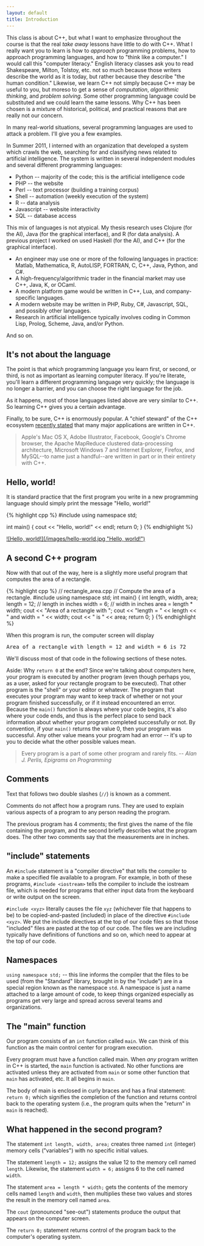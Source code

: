 ```yaml
---
layout: default
title: Introduction
---
```


This class is about C++, but what I want to emphasize throughout the course is
that the real *take away* lessons have little to do with C++. What I really
want you to learn is how to *approach* programming problems, how to approach
programming languages, and how to "think like a computer." I would call this
"computer literacy." English literacy classes ask you to read Shakespeare,
Milton, Tolstoy, etc. not so much because those writers describe the world as
it is today, but rather because they describe "the human condition." Likewise,
we learn C++ not simply because C++ may be useful to you, but moreso to get a
sense of *computation*, *algorithmic thinking*, and *problem solving*. Some
other programming language could be substituted and we could learn the same
lessons. Why C++ has been chosen is a mixture of historical, political, and
practical reasons that are really not our concern.

In many real-world situations, several programming languages are used to attack
a problem. I'll give you a few examples.

In Summer 2011, I interned with an organization that developed a
system which crawls the web, searching for and classifying news
related to artificial intelligence. The system is written in several
independent modules and several different programming languages:

* Python -- majority of the code; this is the artificial intelligence code
* PHP -- the website
* Perl -- text processor (building a training corpus)
* Shell -- automation (weekly execution of the system)
* R -- data analysis
* Javascript -- website interactivity
* SQL -- database access

This mix of languages is not atypical. My thesis research uses Clojure (for the
AI), Java (for the graphical interface), and R (for data analysis). A previous
project I worked on used Haskell (for the AI), and C++ (for the graphical
interface).

* An engineer may use one or more of the following languages in practice: Matlab,
Mathematica, R, AutoLISP, FORTRAN, C, C++, Java, Python, and C#.
* A high-frequency/algorithmic trader in the financial market may use C++, Java,
K, or OCaml.
* A modern platform game would be written in C++, Lua, and company-specific
languages.
* A modern website may be written in PHP, Ruby, C#, Javascript, SQL, and possibly
other languages.
* Research in artificial intelligence typically involves coding in Common Lisp,
Prolog, Scheme, Java, and/or Python.

And so on.

## It's not about the language

The point is that *which* programming language you learn first, or second, or
third, is not as important as learning computer literacy. If you're literate,
you'll learn a different programming language very quickly; the language is no
longer a barrier, and you can choose the right language for the job.

As it happens, most of those languages listed above are very similar to C++. So
learning C++ gives you a certain advantage.

Finally, to be sure, C++ is enormously popular. A "chief steward" of the C++
ecosystem [recently
stated](http://www.theregister.co.uk/2011/06/11/herb_sutter_next_c_plus_plus/)
that many major applications are written in C++.

> Apple's Mac OS X, Adobe Illustrator, Facebook, Google's Chrome browser, the
> Apache MapReduce clustered data-processing architecture, Microsoft Windows 7
> and Internet Explorer, Firefox, and MySQL--to name just a handful--are
> written in part or in their entirety with C++.

## Hello, world!

It is standard practice that the first program you write in a new programming
language should simply print the message "Hello, world!"

{% highlight cpp %}
#include <iostream>
using namespace std;

int main()
{
    cout << "Hello, world!" << endl;
    return 0;
}
{% endhighlight %}

<a href="http://www.kyon.pl/img/15506,next.html">
![Hello, world!](/images/hello-world.jpg "Hello, world!")
</a>

## A second C++ program

Now with that out of the way, here is a slightly more useful program that
computes the area of a rectangle.

{% highlight cpp %}
// rectangle_area.cpp
// Compute the area of a rectangle.
#include <iostream>
using namespace std;
int main() {
    int length, width, area;
    length = 12; // length in inches
    width = 6; // width in inches
    area = length * width;
    cout << "Area of a rectangle with ";
    cout << "length = " << length << " and width = " << width;
    cout << " is " << area;
    return 0;
}
{% endhighlight %}

When this program is run, the computer screen will display

<pre>
Area of a rectangle with length = 12 and width = 6 is 72
</pre>

We'll discuss most of that code in the following sections of these notes.

Aside: Why `return 0` at the end? Since we're talking about computers
here, your program is executed by another program (even though perhaps
you, as a user, asked for your rectangle program to be executed). That
other program is the "shell" or your editor or whatever. The program
that executes your program may want to keep track of whether or not
your program finished successfully, or if it instead encountered an
error. Because the `main()` function is always where your code begins,
it's also where your code ends, and thus is the perfect place to send
back information about whether your program completed successfully or
not. By convention, if your `main()` returns the value 0, then your
program was successful. Any other value means your program had an
error -- it's up to you to decide what the other possible values mean.

> Every program is a part of some other program and rarely fits. --
> *Alan J. Perlis, Epigrams on Programming*

## Comments

Text that follows two double slashes (`//`) is known as a comment.

Comments do not affect how a program runs. They are used to explain various
aspects of a program to any person reading the program.

The previous program has 4 comments; the first gives the name of the file
containing the program, and the second briefly describes what the program does.
The other two comments say that the measurements are in inches.

## "include" statements

An `#include` statement is a "compiler directive" that tells the compiler to
make a specified file available to a program. For example, in both of these
programs, `#include <iostream>` tells the compiler to include the iostream
file, which is needed for programs that either input data from the keyboard or
write output on the screen.

`#include <xyz>` literally causes the file `xyz` (whichever file that
happens to be) to be copied-and-pasted (included) in place of the directive
`#include <xyz>`. We put the include directives at the top of our code
files so that those "included" files are pasted at the top of our code. The
files we are including typically have definitions of functions and so on, which
need to appear at the top of our code.

## Namespaces

`using namespace std;` -- this line informs the compiler that the files to be
used (from the "Standard" library, brought in by the "include") are in a
special region known as the namespace `std`. A namespace is just a name
attached to a large amount of code, to keep things organized especially as
programs get very large and spread across several teams and organizations.

## The "main" function

Our program consists of an `int` function called `main`. We can think of this
function as the main control center for program execution.

Every program must have a function called main. When *any* program written in
C++ is started, the `main` function is activated. No other functions are
activated unless they are activated from `main` or some other function that
`main` has activated, etc. It all begins in `main`.

The body of main is enclosed in curly braces and has a final statement: `return
0;` which signifies the completion of the function and returns control back to
the operating system (i.e., the program quits when the "return" in `main` is
reached).

## What happened in the second program?

The statement `int length, width, area;` creates three named `int` (integer)
memory cells ("variables") with no specific initial values.

The statement `length = 12;` assigns the value 12 to the memory cell named
`length`.  Likewise, the statement `width = 6;` assigns 6 to the cell named
`width`.

The statement `area = length * width;` gets the contents of the memory cells
named `length` and `width`, then multiplies these two values and stores the
result in the memory cell named `area`.

The `cout` (pronounced "see-out") statements produce the output that appears on
the computer screen.

The `return 0;` statement returns control of the program back to the computer's
operating system.

